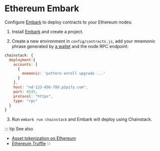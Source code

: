 # Ethereum Embark

Configure [Embark](https://embark.status.im) to deploy contracts to your Ethereum nodes.

1. Install [Embark](https://embark.status.im) and create a project.

2. Create a new environment in `config/contracts.js`, add your mnemonic phrase generated by [a wallet](https://docs.ethhub.io/using-ethereum/wallets/intro-to-ethereum-wallets/) and the node RPC endpoint:

``` js
chainstack: {
  deployment:{
    accounts: [
      {
        mnemonic: 'pattern enroll upgrade ...'
      }
    ],
    host: "nd-123-456-789.p2pify.com",
    port: 8545,
    protocol: "https",
    type: "rpc"
  }
}
```

3. Run `embark run chainstack` and Embark will deploy using Chainstack.

::: tip See also
* [Asset tokenization on Ethereum](/developer-materials/tutorials/asset-tokenization-on-ethereum)
* [Ethereum Truffle](/developer-materials/development-tools/ethereum-truffle)
:::